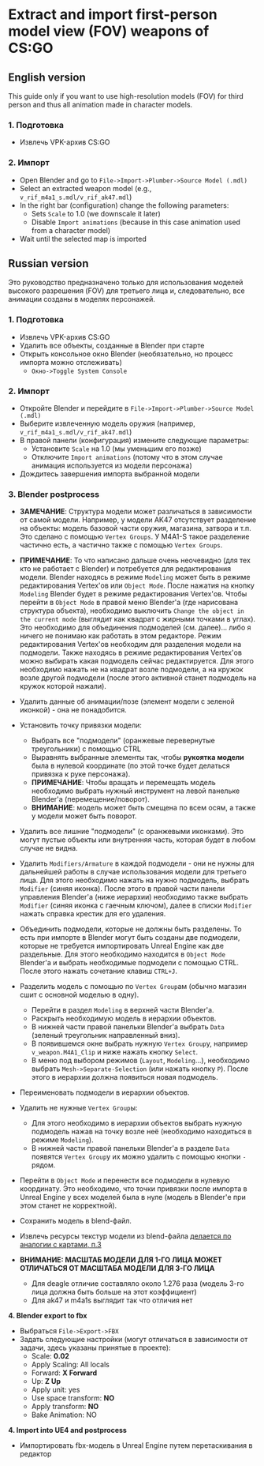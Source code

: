 ﻿# Extract and import first-person model view (FOV) weapons of CS:GO

## English version

This guide only if you want to use high-resolution models (FOV)
for third person and thus all animation made in character models.

### 1. Подготовка

- Извлечь VPK-архив CS:GO <!--- TODO: Write MD for VPK archive extraction -->

### 2. Импорт

- Open Blender and go to `File->Import->Plumber->Source Model (.mdl)`
- Select an extracted weapon model (e.g., `v_rif_m4a1_s.mdl/v_rif_ak47.mdl`)
- In the right bar (configuration) change the following parameters:
    * Sets `Scale` to 1.0 (we downscale it later)
    * Disable `Import animations` (because in this case animation used from a character model)
- Wait until the selected map is imported

<!--- TODO: Add english version for weapon import -->

## Russian version

Это руководство предназначено только для использования моделей высокого разрешения (FOV) для третьего лица и,
следовательно, все анимации созданы в моделях персонажей.

### 1. Подготовка

- Извлечь VPK-архив CS:GO <!--- TODO: Write MD for VPK archive extraction -->
- Удалить все объекты, созданные в Blender при старте
- Открыть консольное окно Blender (необязательно, но процесс импорта можно отслеживать)
    * `Окно->Toggle System Console`

### 2. Импорт

- Откройте Blender и перейдите в `File->Import->Plumber->Source Model (.mdl)`
- Выберите извлеченную модель оружия (например, `v_rif_m4a1_s.mdl/v_rif_ak47.mdl`)
- В правой панели (конфигурация) измените следующие параметры:
    * Установите `Scale` на 1.0 (мы уменьшим его позже)
    * Отключите `Import animations` (потому что в этом случае анимация используется из модели персонажа)
- Дождитесь завершения импорта выбранной модели

### 3. Blender postprocess

- **ЗАМЕЧАНИЕ**: Структура модели может различаться в зависимости от самой модели. Например, у модели AK47 отсутствует
  разделение на объекты: модель базовой части оружия, магазина, затвора и т.п. Это сделано с помощью `Vertex Groups`. У
  M4A1-S такое разделение частично есть, а частично также с помощью `Vertex Groups`.
- **ПРИМЕЧАНИЕ**: То что написано дальше очень неочевидно (для тех кто не работает с Blender) и потребуется для
  редактирования модели. Blender находясь в режиме `Modeling` может быть в режиме редактирования Vertex'ов
  или `Object Mode`. После нажатия на кнопку `Modeling` Blender будет в режиме редактирования Vertex'ов. Чтобы перейти
  в `Object Mode` в правой меню Blender'а (где нарисована структура объекта), необходимо
  выключить `Change the object in the current mode` (выглядит как квадрат с жирными точками в углах). Это необходимо для
  объединения подмоделей (см. далее)... либо я ничего не понимаю как работать в этом редакторе. Режим редактирования
  Vertex'ов необходим для разделения модели на подмодели. Также находясь в режиме редактирования Vertex'ов можно
  выбирать какая подмодель сейчас редактируется. Для этого необходимо нажать не на квадрат возле подмодели, а на кружок
  возле другой подмодели (после этого активной станет подмодель на кружок которой нажали).

- Удалить данные об анимации/позе (элемент модели с зеленой иконкой) - она не понадобится.
- Установить точку привязки модели:
    - Выбрать все "подмодели" (оранжевые перевернутые треугольники) с помощью CTRL
    - Выравнять выбранные элементы так, чтобы **рукоятка модели** была в нулевой координате (по этой точке будет
      делаться привязка к руке персонажа).
    - **ПРИМЕЧАНИЕ**: Чтобы вращать и перемещать модель необходимо выбрать нужный инструмент
      на левой панельке Blender'а (перемещение/поворот).
    - **ВНИМАНИЕ**: модель может быть смещена по всем осям, а также у модели может быть поворот.
- Удалить все лишние "подмодели" (с оранжевыми иконками). Это могут пустые объекты или внутренняя часть,
  которая будет в любом случае не видна.
- Удалить `Modifiers/Armature` в каждой подмодели - они не нужны для дальнейшей работы в случае использования модели для
  третьего лица. Для этого необходимо нажать на нужно подмодель, выбрать `Modifier` (синяя иконка). После этого в правой
  части панели управления Blender'а (ниже иерархии) необходимо также выбрать `Modifier` (синяя иконка с гаечным ключом),
  далее в списки `Modifier` нажать справка крестик для его удаления.
- Объединить подмодели, которые не должны быть разделены. То есть при импорте в Blender могут быть созданы две
  подмодели, которые не требуется импортировать Unreal Engine как две раздельные. Для этого необходимо находится в
  `Object Mode` Blender'а и выбрать необходимые подмодели с помощью CTRL. После этого нажать сочетание клавиш `CTRL+J`.
- Разделить модель с помощью по `Vertex Group`ам (обычно магазин сшит с основной моделью в одну).
    - Перейти в раздел `Modeling` в верхней части Blender'а.
    - Раскрыть необходимую модель в иерархии объектов.
    - В нижней части правой панельки Blender'а выбрать `Data` (зеленый треугольник направленный вниз).
    - В появившемся окне выбрать нужную `Vertex Group`у, например `v_weapon.M4A1_Clip` и ниже нажать кнопку `Select`.
    - В меню под выбором режимов (`Layout`, `Modeling`...), необходимо выбрать `Mesh->Separate-Selection` (или нажать
      кнопку `P`). После этого в иерархии должна появиться новая подмодель.
- Переименовать подмодели в иерархии объектов.
- Удалить не нужные `Vertex Group`ы:
    - Для этого необходимо в иерархии объектов выбрать нужную подмодель нажав на точку возле неё (необходимо находиться
      в режиме `Modeling`).
    - В нижней части правой панельки Blender'а в разделе `Data` появятся `Vertex Group`у их можно удалить с помощью
      кнопки `-` рядом.
- Перейти в `Object Mode` и перенести все подмодели в нулевую координату. Это необходимо, что точки привязки после
  импорта в Unreal Engine у всех моделей была в нуле (модель в Blender'е при этом станет не корректной).
- Сохранить модель в blend-файл.
- Извлечь ресурсы текстур модели из blend-файла [делается по аналогии с картами, п.3](Maps.MD)

- **ВНИМАНИЕ: МАСШТАБ МОДЕЛИ ДЛЯ 1-ГО ЛИЦА МОЖЕТ ОТЛИЧАТЬСЯ ОТ МАСШТАБА МОДЕЛИ ДЛЯ 3-ГО ЛИЦА**
    - Для deagle отличие составляло около 1.276 раза (модель 3-го лица должна быть больше на этот коэффициент)
    - Для ak47 и m4a1s выглядит так что отличия нет

**4. Blender export to fbx**

- Выбраться `File->Export->FBX`
- Задать следующие настройки (могут отличаться в зависимости от задачи, здесь указаны принятые в проекте):
    - Scale: **0.02**
    - Apply Scaling: All locals
    - Forward: **X Forward**
    - Up: **Z Up**
    - Apply unit: yes
    - Use space transform: **NO**
    - Apply transform: **NO**
    - Bake Animation: NO

**4. Import into UE4 and postprocess**

- Импортировать fbx-модель в Unreal Engine путем перетаскивания в редактор